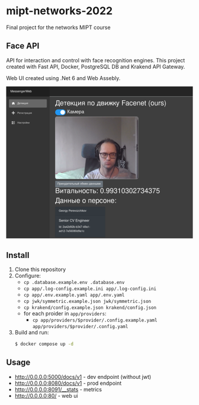 # mipt-networks-2022
Final project for the networks MIPT course

## Face API

API for interaction and control with face recognition engines. This project created with Fast API, Docker, PostgreSQL DB and Krakend API Gateway.

Web UI created using .Net 6 and Web Assebly. 

![example](_docs/img0.png)

## Install

1. Clone this repository
2. Configure:
    - `cp .database.example.env .database.env`
    - `cp app/.log-config.example.ini app/.log-config.ini`
    - `cp app/.env.example.yaml app/.env.yaml`
    - `cp jwk/symmetric.example.json jwk/symmetric.json`
    - `cp krakend/config.example.json krakend/config.json`
    - for each proider in `app/providers`:
        - `cp app/providers/$provider/.config.example.yaml app/providers/$provider/.config.yaml`
3. Build and run:
    ```bash
    $ docker compose up -d
    ```

## Usage

- http://0.0.0.0:5000/docs/v1 - dev endpoint (without jwt)
- http://0.0.0.0:8080/docs/v1 - prod endpoint
- http://0.0.0.0:8091/__stats - metrics
- http://0.0.0.0:80/ - web ui
